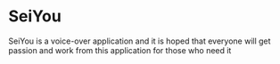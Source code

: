 # SeiYou

<p>SeiYou is a voice-over application and it is hoped that everyone will get passion and work from this application for those who need it</p>
